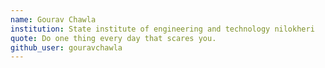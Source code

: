 ```yaml
---
name: Gourav Chawla
institution: State institute of engineering and technology nilokheri
quote: Do one thing every day that scares you.
github_user: gouravchawla
---
```

